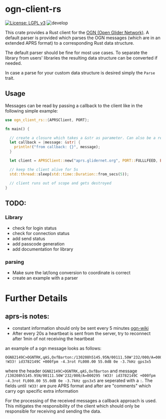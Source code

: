 # ogn-client-rs
[![License: LGPL v3](https://img.shields.io/badge/License-LGPL%20v3-blue.svg)](https://www.gnu.org/licenses/lgpl-3.0) ![develop](https://github.com/BeatScherrer/ogn-client-rs/actions/workflows/rust.yml/badge.svg?branch=develop)

This crate provides a Rust client for the [OGN (Open Glider Network)](http://wiki.glidernet.org/). A default parser is provided which parses the OGN messages (which are in an extended APRS format) to a corresponding Rust data structure.

The default parser should be fine for most use cases. To separate the library from users' libraries the resulting data structure can be converted if needed.

In case a parse for your custom data structure is desired simply the `Parse` trait.

## Usage
Messages can be read by passing a callback to the client like in the following simple example:
```rust
use ogn_client_rs::{APRSClient, PORT};

fn main() {

  // create a closure which takes a &str as parameter. Can also be a regular function.
  let callback = |message: &str| {
    println!("from callback: {}", message);
  }

  let client = APRSClient::new("aprs.glidernet.org", PORT::FULLLFEED, Box::new(callback));

  // keep the client alive for 5s
  std::thread::sleep(std::time::Duration::from_secs(5));

  // client runs out of scope and gets destroyed
}
```



## TODO:
### Library
- check for login status
- check for connection status
- add send status
- add passcode generation
- add documentation for library

### parsing
- Make sure the lat/long conversion to coordinate is correct
- create an example with a parser

# Further Details
## aprs-is notes:
- constant information should only be sent every 5 minutes
[ogn-wiki](http://wiki.glidernet.org/aprs-interaction-examples)
- After every 20s a heartbeat is sent from the server, try to reconnect
after 1min of not receiving the heartbeat

an example of a ogn message looks as follows:
```
OGN82149C>OGNTRK,qAS,OxfBarton:/130208h5145.95N/00111.50W'232/000/A=000295 !W33! id3782149C +000fpm -4.3rot FL000.00 55.0dB 0e -3.7kHz gps3x5
```

where the header `OGN82149C>OGNTRK,qAS,OxfBarton` and message `/130208h5145.95N/00111.50W'232/000/A=000295 !W33! id3782149C +000fpm -4.3rot FL000.00 55.0dB 0e -3.7kHz gps3x5`
are seperated with a `:`. The fields until `!W33!` are pure APRS format and after are "comments" which carry ogn specific extra information

For the processing of the received messages a callback approach is used. This mitigates the responsibility of the
client which should only be responsible for receiving and sending the data.
